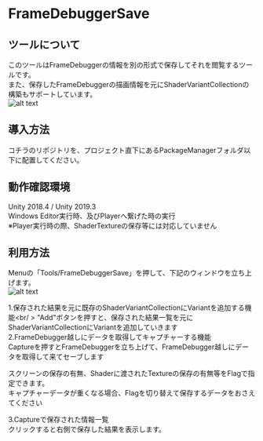 # FrameDebuggerSave


## ツールについて
このツールはFrameDebuggerの情報を別の形式で保存してそれを閲覧するツールです。<br />
また、保存したFrameDebuggerの描画情報を元にShaderVariantCollectionの構築もサポートしています。<br />
![alt text](/img/FrameDebuggerSave.png)


## 導入方法
コチラのリポジトリを、プロジェクト直下にあるPackageManagerフォルダ以下に配置してください。

## 動作確認環境
Unity 2018.4 / Unity 2019.3<br/>
Windows Editor実行時、及びPlayerへ繋げた時の実行<br />
※Player実行時の際、ShaderTextureの保存等には対応していません

## 利用方法
Menuの「Tools/FrameDebuggerSave」を押して、下記のウィンドウを立ち上げます。<br/>
![alt text](/img/FrameDebuggerLaunch.png)<br />

1.保存された結果を元に既存のShaderVariantCollectionにVariantを追加する機能<br/ >
"Add"ボタンを押すと、保存された結果一覧を元にShaderVariantCollectionにVariantを追加していきます
<br />
2.FrameDebugger越しにデータを取得してキャプチャーする機能<br />
Captureを押すとFrameDebuggerを立ち上げて、FrameDebugger越しにデータを取得して来てセーブします <br />

スクリーンの保存の有無、Shaderに渡されたTextureの保存の有無等をFlagで指定できます。<br />
キャプチャーデータが重くなる場合、Flagを切り替えて保存するデータをおさえてください<br />

3.Captureで保存された情報一覧<br />
クリックすると右側で保存した結果を表示します。<br />

